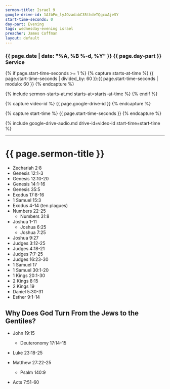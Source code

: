 ```yaml
---
sermon-title: Israel 9
google-drive-id: 1AfbPm_lyJOzadabC35thdeTQgcxAjeSY
start-time-seconds: 0
day-part: Evening
tags: wednesday-evening israel
preacher: James Coffman
layout: default
---
```


### {{ page.date | date: "%A, %B %-d, %Y" }} {{ page.day-part }} Service

{% if page.start-time-seconds >= 1 %}
{% capture starts-at-time %}
{{ page.start-time-seconds | divided_by: 60 }}:{{ page.start-time-seconds | modulo: 60 }}
{% endcapture %}

{% include sermon-starts-at.md starts-at=starts-at-time %}
{% endif %}

{% capture video-id %}
{{ page.google-drive-id }}
{% endcapture %}

{% capture start-time %}
{{ page.start-time-seconds }}
{% endcapture %}

{% include google-drive-audio.md drive-id=video-id start-time=start-time %}

***

# {{ page.sermon-title }}

- Zechariah 2:8
- Genesis 12:1-3
- Genesis 12:10-20
- Genesis 14:1-16
- Genesis 35:5
- Exodus 17:8-16
- 1 Samuel 15:3
- Exodus 4-14 (ten plagues)
- Numbers 22-25
    - Numbers 31:8
- Joshua 1-11
    - Joshua 6:25
    - Joshua 7:25
- Joshua 9:27
- Judges 3:12-25
- Judges 4:18-21
- Judges 7:7-25
- Judges 16:23-30
- 1 Samuel 17
- 1 Samuel 30:1-20
- 1 Kings 20:1-30
- 2 Kings 8:15
- 2 Kings 19
- Daniel 5:30-31
- Esther 9:1-14

## Why Does God Turn From the Jews to the Gentiles?

- John 19:15
    - Deuteronomy 17:14-15
- Luke 23:18-25
- Matthew 27:22-25
    - Psalm 140:9


- Acts 7:51-60
